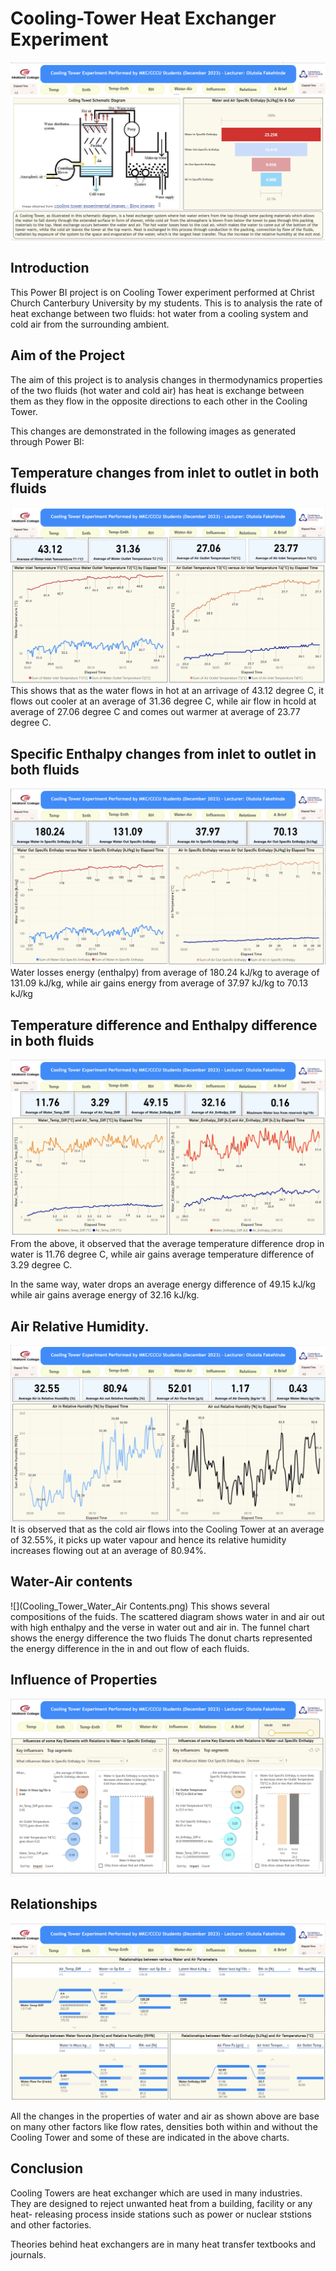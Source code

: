 # Cooling-Tower Heat Exchanger Experiment

![](Cooling_Tower_Brief.png)

## Introduction
This Power BI project is on Cooling Tower experiment performed at Christ Church Canterbury University by my students. This is to analysis the rate of heat exchange between two fluids: hot water from a cooling system and cold air from the surrounding ambient.

## Aim of the Project
The aim of this project is to analysis changes in thermodynamics properties of the two fluids (hot water and cold air) has heat is exchange between them as they flow in the opposite directions to each other in the Cooling Tower.

This changes are demonstrated in the following images as generated through Power BI:

## Temperature changes from inlet to outlet in both fluids

![](Cooling_Tower_Temperature.png)
This shows that as the water flows in hot at an arrivage of 43.12 degree C, it flows out cooler at an average of 31.36 degree C, while air flow in hcold at average of 27.06 degree C and comes out warmer at average of 23.77 degree C.

## Specific Enthalpy changes from inlet to outlet in both fluids

![](Cooling_Tower_Enthalpy.png)
Water losses energy (enthalpy) from average of 180.24 kJ/kg to average of 131.09 kJ/kg, while air gains energy from average of 37.97 kJ/kg to 70.13 kJ/kg

## Temperature difference and Enthalpy difference in both fluids

![](Cooling_Tower_Temp_Enthalpy.png)
From the above, it observed that the average temperature difference drop in water is 11.76 degree C, while air gains average temperature difference of 3.29 degree C.

In the same way, water drops an average energy difference of 49.15 kJ/kg while air gains average energy of 32.16 kJ/kg.

## Air Relative Humidity.

![](Cooling_Tower_RH.png)
It is observed that as the cold air flows into the Cooling Tower at an average of 32.55%, it picks up water vapour and hence its relative humidity increases flowing out at an average of 80.94%.

## Water-Air contents

![](Cooling_Tower_Water_Air Contents.png)
This shows several compositions of the fuids.
The scattered diagram shows water in and air out with high enthalpy and the verse in water out and air in.
The funnel chart shows the energy difference the two fluids
The donut charts represented the energy difference in the in and out flow of each fluids.

## Influence of Properties

![](Cooling_Tower_Influences.png)

## Relationships

![](Cooling_Tower_Relationships.png)

All the changes in the properties of water and air as shown above are base on many other factors like flow rates, densities both within and without the Cooling Tower and some of these are indicated in the above charts.

## Conclusion
Cooling Towers are heat exchanger which are used in many industries. They are designed to reject unwanted heat from a building, facility or any heat- releasing process inside stations such as power or nuclear ststions and other factories.

Theories behind heat exchangers are in many heat transfer textbooks and journals.
